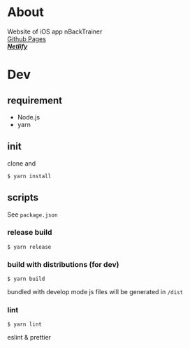 # About
Website of iOS app nBackTrainer  
[Github Pages](http://rnitta.github.io/nBackTrainer-web/)  
***[Netlify](https://nbacktrainer.netlify.com/)***

# Dev
## requirement
- Node.js
- yarn

## init

clone and

```fish
$ yarn install
```

## scripts
See `package.json`

### release build

```fish
$ yarn release
```

### build with distributions (for dev)

```fish
$ yarn build
```

bundled with develop mode js files will be generated in `/dist` 

### lint

```fish
$ yarn lint
```

eslint & prettier


